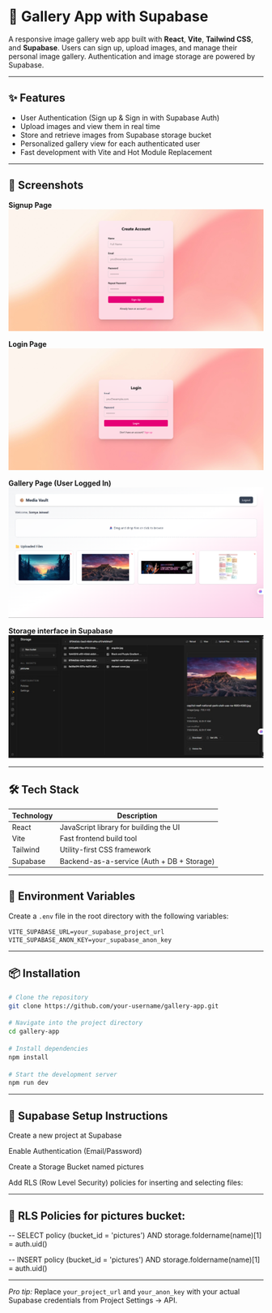 # 📸 Gallery App with Supabase

A responsive image gallery web app built with **React**, **Vite**, **Tailwind CSS**, and **Supabase**. Users can sign up, upload images, and manage their personal image gallery. Authentication and image storage are powered by Supabase.

---

## ✨ Features

-  User Authentication (Sign up & Sign in with Supabase Auth)
-  Upload images and view them in real time
-  Store and retrieve images from Supabase storage bucket
-  Personalized gallery view for each authenticated user
-  Fast development with Vite and Hot Module Replacement

---

## 📸 Screenshots


**Signup Page**  
![Signup Page](https://github.com/sejalkamboj/supabase-gallery-app/blob/main/pixdrop/src/assets/screenshots/signup.png)

**Login Page**  
![Login Page](https://github.com/sejalkamboj/supabase-gallery-app/blob/main/pixdrop/src/assets/screenshots/login.png)

**Gallery Page (User Logged In)**  
![Gallery](https://github.com/sejalkamboj/supabase-gallery-app/blob/main/pixdrop/src/assets/screenshots/gallery.png)

**Storage interface in Supabase**  
![Upload](https://github.com/sejalkamboj/supabase-gallery-app/blob/main/pixdrop/src/assets/screenshots/supabase_interface.jpg)

---

## 🛠 Tech Stack

| Technology | Description                              |
|------------|------------------------------------------|
| React      | JavaScript library for building the UI   |
| Vite       | Fast frontend build tool                 |
| Tailwind   | Utility-first CSS framework              |
| Supabase   | Backend-as-a-service (Auth + DB + Storage) |

---

## 🔑 Environment Variables

Create a `.env` file in the root directory with the following variables:

```env
VITE_SUPABASE_URL=your_supabase_project_url
VITE_SUPABASE_ANON_KEY=your_supabase_anon_key
```

---

## 📦 Installation

```bash
# Clone the repository
git clone https://github.com/your-username/gallery-app.git

# Navigate into the project directory
cd gallery-app

# Install dependencies
npm install

# Start the development server
npm run dev
```

---

## 🔐 Supabase Setup Instructions
Create a new project at Supabase

Enable Authentication (Email/Password)

Create a Storage Bucket named pictures

Add RLS (Row Level Security) policies for inserting and selecting files:

---


## 🎯 RLS Policies for pictures bucket:

-- SELECT policy
(bucket_id = 'pictures') AND storage.foldername(name)[1] = auth.uid()

-- INSERT policy
(bucket_id = 'pictures') AND storage.foldername(name)[1] = auth.uid()

---

*Pro tip:* Replace `your_project_url` and `your_anon_key` with your actual Supabase credentials from Project Settings → API.
